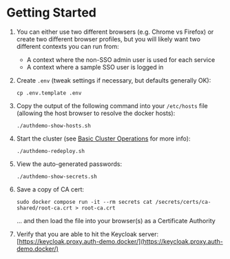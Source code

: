 # Getting Started

1. You can either use two different browsers (e.g. Chrome vs Firefox)
   or create two different browser profiles,
   but you will likely want two different contexts you can run from:

    * A context where the non-SSO admin user is used for each service
    * A context where a sample SSO user is logged in

2. Create `.env` (tweak settings if necessary, but defaults generally OK):

   ```
   cp .env.template .env
   ```

3. Copy the output of the following command into your `/etc/hosts` file
   (allowing the host browser to resolve the docker hosts):

   ```
   ./authdemo-show-hosts.sh
   ```

4. Start the cluster (see [Basic Cluster Operations](Basic-Cluster-Operations-Start-Stop-Wipe.md) for more info):

   ```
   ./authdemo-redeploy.sh
   ```

5. View the auto-generated passwords:

   ```
   ./authdemo-show-secrets.sh
   ```

6. Save a copy of CA cert:

   ```
   sudo docker compose run -it --rm secrets cat /secrets/certs/ca-shared/root-ca.crt > root-ca.crt
   ```

   ... and then load the file into your browser(s) as a Certificate Authority

7. Verify that you are able to hit the Keycloak server:
   [https://keycloak.proxy.auth-demo.docker/](https://keycloak.proxy.auth-demo.docker/)

